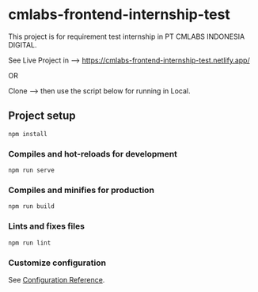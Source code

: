 # cmlabs-frontend-internship-test

This project is for requirement test internship in PT CMLABS INDONESIA DIGITAL.

See Live Project in --> https://cmlabs-frontend-internship-test.netlify.app/

OR 

Clone --> then use the script below for running in Local.

## Project setup
```
npm install
```

### Compiles and hot-reloads for development
```
npm run serve
```

### Compiles and minifies for production
```
npm run build
```

### Lints and fixes files
```
npm run lint
```

### Customize configuration
See [Configuration Reference](https://cli.vuejs.org/config/).
